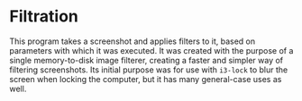# Filtration

This program takes a screenshot and applies filters to it, based on parameters with which it was executed. It was created with the purpose of a single memory-to-disk image filterer, creating a faster and simpler way of filtering screenshots. Its initial purpose was for use with `i3-lock` to blur the screen when locking the computer, but it has many general-case uses as well.
